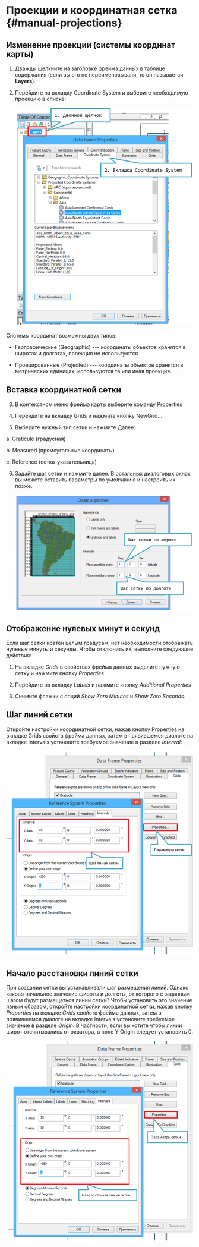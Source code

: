 # Проекции и координатная сетка {#manual-projections}

## Изменение проекции (системы координат карты)

1. Дважды щелкните на заголовке фрейма данных в таблице содержания (если вы его не переименовывали, то он называется **Layers**).

2. Перейдите на вкладку Coordinate System и выберите необходимую проекцию в списке:

    ![](images/Appendix/image64.png)

Системы координат возможны двух типов:

- Географические (Geographic) --- координаты объектов хранятся в широтах и долготах, проекция не используются

- Проецированные (Projected) --- координаты объектов хранятся в метрических единицах, используются та или иная проекция.

## Вставка координатной сетки

3. В контекстном меню фрейма карты выберите команду Properties

4. Перейдите на вкладку Grids и нажмите кнопку NewGrid...

5. Выберите нужный тип сетки и нажмите Далее:

 a. Graticule (градусная)

 b. Measured (прямоугольные координаты)

 c. Reference (сетка-указательница)

6. Задайте шаг сетки и нажмите далее. В остальных диалоговых окнах вы можете оставить параметры по умолчанию и настроить их позже.

    ![](images/Appendix/image65.png)

## Отображение нулевых минут и секунд

Если шаг сетки кратен целым градусам, нет необходимости отображать нулевые минуты и секунды. Чтобы отключить их, выполните следующие действия:

1. На вкладке *Grids* в свойствах фрейма данных выделите нужную сетку и нажмите кнопку *Properties*

2. Перейдите на вкладку *Labels* и нажмите кнопку *Additional Properties*

3. Снимите флажки с опций *Show Zero Minutes* и *Show Zero Seconds*.

## Шаг линий сетки

Откройте настройки координатной сетки, нажав кнопку Properties на вкладке Grids свойств фрейма данных, затем в появившемся диалоге на вкладке Intervals установите требуемое значение в разделе *Interval*:

![](images/Appendix/image66.png)

## Начало расстановки линий сетки

При создании сетки вы устанавливали шаг размещения линий. Однако каково начальное значение широты и долготы, от которого с заданным шагом будут размещаться линии сетки? Чтобы установить это значение явным образом, откройте настройки координатной сетки, нажав кнопку *Properties* на вкладке *Grids* свойств фрейма данных, затем в появившемся диалоге на вкладке Intervals установите требуемое значение в разделе *Origin*. В частности, если вы хотите чтобы линии широт отсчитывались от экватора, в поле Y Origin следует установить 0:

![](images/Appendix/image67.png)
